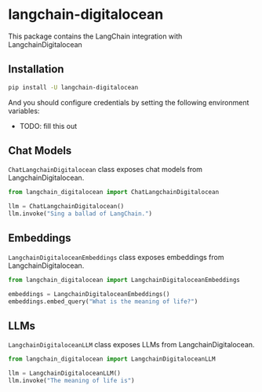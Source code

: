 # langchain-digitalocean

This package contains the LangChain integration with LangchainDigitalocean

## Installation

```bash
pip install -U langchain-digitalocean
```

And you should configure credentials by setting the following environment variables:

* TODO: fill this out

## Chat Models

`ChatLangchainDigitalocean` class exposes chat models from LangchainDigitalocean.

```python
from langchain_digitalocean import ChatLangchainDigitalocean

llm = ChatLangchainDigitalocean()
llm.invoke("Sing a ballad of LangChain.")
```

## Embeddings

`LangchainDigitaloceanEmbeddings` class exposes embeddings from LangchainDigitalocean.

```python
from langchain_digitalocean import LangchainDigitaloceanEmbeddings

embeddings = LangchainDigitaloceanEmbeddings()
embeddings.embed_query("What is the meaning of life?")
```

## LLMs
`LangchainDigitaloceanLLM` class exposes LLMs from LangchainDigitalocean.

```python
from langchain_digitalocean import LangchainDigitaloceanLLM

llm = LangchainDigitaloceanLLM()
llm.invoke("The meaning of life is")
```

